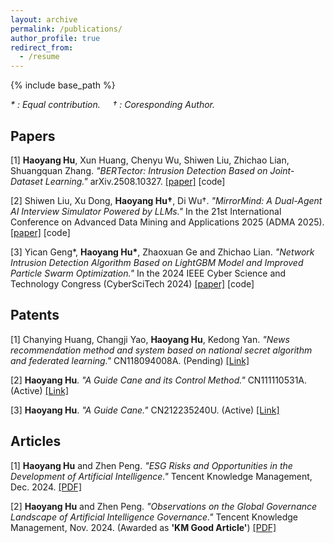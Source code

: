 ```yaml
---
layout: archive
permalink: /publications/
author_profile: true
redirect_from:
  - /resume
---
```


{% include base_path %}

*\* : Equal contribution. &nbsp;&nbsp;&nbsp; † : Coresponding Author.*

Papers
---
[1] **Haoyang Hu**, Xun Huang, Chenyu Wu, Shiwen Liu, Zhichao Lian, Shuangquan Zhang. *"BERTector: Intrusion Detection Based on Joint-Dataset Learning."* arXiv.2508.10327. <a href="https://arxiv.org/abs/2508.10327" target="_blank">[paper]</a> [code]

[2] Shiwen Liu, Xu Dong, **Haoyang Hu†**, Di Wu†. *"MirrorMind: A Dual-Agent AI Interview Simulator Powered by LLMs."* In the 21st International Conference on Advanced Data Mining and Applications 2025 (ADMA 2025). <a href="" target="_blank">[paper]</a> [code]

[3] Yican Geng\*, **Haoyang Hu\***, Zhaoxuan Ge and Zhichao Lian. *"Network Intrusion Detection Algorithm Based on LightGBM Model and Improved Particle Swarm Optimization."* In the 2024 IEEE Cyber Science and Technology Congress (CyberSciTech 2024) <a href="https://ieeexplore.ieee.org/abstract/document/10795674" target="_blank">[paper]</a> [code]


Patents
---
[1] Chanying Huang, Changji Yao, **Haoyang Hu**, Kedong Yan. *"News recommendation method and system based on national secret algorithm and federated learning."* CN118094008A. (Pending) <a href="https://patents.google.com/patent/CN118094008A" target="_blank">[Link]</a>

[2] **Haoyang Hu**. *"A Guide Cane and its Control Method."* CN111110531A. (Active) <a href="https://patents.google.com/patent/CN111110531A" target="_blank">[Link]</a>

[3] **Haoyang Hu**. *"A Guide Cane."* CN212235240U. (Active) <a href="https://patents.google.com/patent/CN212235240U" target="_blank">[Link]</a>

Articles
---
[1] **Haoyang Hu** and Zhen Peng. *"ESG Risks and Opportunities in the Development of Artificial Intelligence."* Tencent Knowledge Management, Dec. 2024. <a href="https://ALIENHHY.github.io/_pages/人工智能发展的ESG风险与机遇【终】.pdf" target="_blank">[PDF]</a>

[2] **Haoyang Hu** and Zhen Peng. *"Observations on the Global Governance Landscape of Artificial Intelligence Governance."* Tencent Knowledge Management, Nov. 2024. (Awarded as **'KM Good Article'**) <a href="https://ALIENHHY.github.io/_pages/人工智能治理全球治理态势观察.pdf" target="_blank">[PDF]</a>
